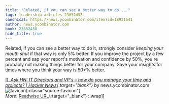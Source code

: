 ```yaml
---
title: "Related, if you can see a better way to do ..."
tags: leadership articles-23652458
canonical: https://news.ycombinator.com/item?id=18931641
author: news.ycombinator.com
book: 23652458
hide_title: true
---
```


Related, if you can see a better way to do it, strongly consider *keeping your mouth shut* if that way is only 5% better. If you improve the project by a few percent and sap your report's motivation and confidence by 50%, you're probably not making things better for your company. Save your insights for times where you think your way is 50+% better.


[[<cite>_[Ask HN: IT Directors and VP's – how do you manage your time and projects? | Hacker News](https://news.ycombinator.com/item?id=18931641){:target="_blank"}_</cite> by news.ycombinator.com ![favicon](https://s2.googleusercontent.com/s2/favicons?domain=news.ycombinator.com){:class="source-favicon"}<br>
_More_: [Readwise URL](https://readwise.io/open/463066919){:target="_blank"}
::wrap]]